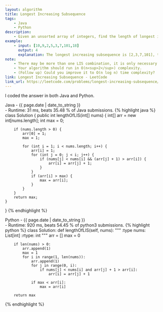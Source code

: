 ```yaml
---
layout: algorithm
title: Longest Increasing Subsequence
tags: 
    - Java
    - Python
description: 
    - Given an unsorted array of integers, find the length of longest increasing subsequence.
example: 
    - input: [10,9,2,5,3,7,101,18]
      output: 4
      explanation: The longest increasing subsequence is [2,3,7,101], therefore the length is 4.
note: 
    - There may be more than one LIS combination, it is only necessary for you to return the length.
    - Your algorithm should run in O(n<sup>2</sup>) complexity.
    - (Follow up) Could you improve it to O(n log n) time complexity?
link: Longest Increasing Subsequence - LeetCode
link_url: https://leetcode.com/problems/longest-increasing-subsequence/description/
---
```


I coded the answer in both Java and Python.

<div>Java<span class="write-date"> - {{ page.date | date_to_string }}</span></div>
- Runtime: 31 ms, beats 35.48 % of Java submissions.
{% highlight java %}
class Solution {
    public int lengthOfLIS(int[] nums) {
        int[] arr = new int[nums.length];
        int max = 0;
        
        if (nums.length > 0) {
            arr[0] = 1;
            max = 1;
        
            for (int i = 1; i < nums.length; i++) {
                arr[i] = 1;
                for (int j = 0; j < i; j++) {
                    if (nums[j] < nums[i] && (arr[j] + 1) > arr[i]) {
                        arr[i] = arr[j] + 1;
                    }
                }
                if (arr[i] > max) {
                    max = arr[i];
                }
            }
        }
        return max;        
    }
}
{% endhighlight %}

<div>Python<span class="write-date"> - {{ page.date | date_to_string }}</span></div>
- Runtime: 920 ms, beats 54.45 % of python3 submissions.
{% highlight python %}
class Solution:
    def lengthOfLIS(self, nums):
        """
        :type nums: List[int]
        :rtype: int
        """
        arr = []
        max = 0

        if len(nums) > 0:
            arr.append(1)
            max = 1
            for i in range(1, len(nums)):
                arr.append(1)
                for j in range(0, i):
                    if nums[j] < nums[i] and arr[j] + 1 > arr[i]:
                        arr[i] = arr[j] + 1

                if max < arr[i]:
                    max = arr[i]

        return max
{% endhighlight %}